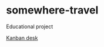 # somewhere-travel

Educational project

[Kanban desk](https://trello.com/b/Ec0NTZ4l/somewhere-travel)
